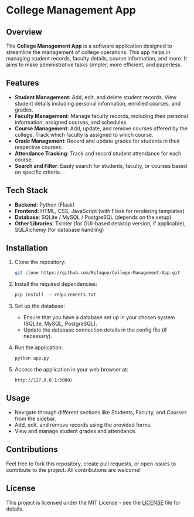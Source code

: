 # College Management App

## Overview

The **College Management App** is a software application designed to streamline the management of college operations. This app helps in managing student records, faculty details, course information, and more. It aims to make administrative tasks simpler, more efficient, and paperless.

## Features

- **Student Management**: Add, edit, and delete student records. View student details including personal information, enrolled courses, and grades.
- **Faculty Management**: Manage faculty records, including their personal information, assigned courses, and schedules.
- **Course Management**: Add, update, and remove courses offered by the college. Track which faculty is assigned to which course.
- **Grade Management**: Record and update grades for students in their respective courses.
- **Attendance Tracking**: Track and record student attendance for each course.
- **Search and Filter**: Easily search for students, faculty, or courses based on specific criteria.

## Tech Stack

- **Backend**: Python (Flask)
- **Frontend**: HTML, CSS, JavaScript (with Flask for rendering templates)
- **Database**: SQLite / MySQL / PostgreSQL (depends on the setup)
- **Other Libraries**: Tkinter (for GUI-based desktop version, if applicable), SQLAlchemy (for database handling)

## Installation

1. Clone the repository:

    ```bash
    git clone https://github.com/Rifaque/College-Management-App.git
    ```

2. Install the required dependencies:

    ```bash
    pip install -r requirements.txt
    ```

3. Set up the database:

    - Ensure that you have a database set up in your chosen system (SQLite, MySQL, PostgreSQL).
    - Update the database connection details in the config file (if necessary).

4. Run the application:

    ```bash
    python app.py
    ```

5. Access the application in your web browser at:

    ```
    http://127.0.0.1:5000/
    ```

## Usage

- Navigate through different sections like Students, Faculty, and Courses from the sidebar.
- Add, edit, and remove records using the provided forms.
- View and manage student grades and attendance.
  

## Contributions

Feel free to fork this repository, create pull requests, or open issues to contribute to the project. All contributions are welcome!

## License

This project is licensed under the MIT License - see the [LICENSE](LICENSE) file for details.
